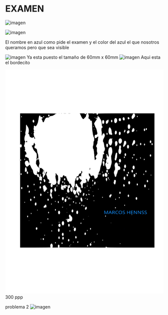 # EXAMEN

![imagen](https://user-images.githubusercontent.com/78345826/115858448-41d79e00-a42f-11eb-8e4c-d439827ae4e4.png)

![imagen](https://user-images.githubusercontent.com/78345826/115858823-b8749b80-a42f-11eb-981e-01d70d9f6198.png)

El nombre en azul como pide el examen y el color del azul el que nosotros queramos pero que sea visible

![imagen](https://user-images.githubusercontent.com/78345826/115859814-f45c3080-a430-11eb-8673-405f7a29c8d3.png)
Ya esta puesto el tamaño de 60mm x 60mm
![imagen](https://user-images.githubusercontent.com/78345826/115861818-91b86400-a433-11eb-9a7f-c21e890ad47b.png)
Aqui esta el bordecito

![](https://github.com/marcoshens/soldadura-y-dise-/blob/main/dibujo%20ex.svg)
300 ppp

problema 2 
![imagen](https://user-images.githubusercontent.com/78345826/115863975-87e43000-a436-11eb-8076-b632b1389ff9.png)
